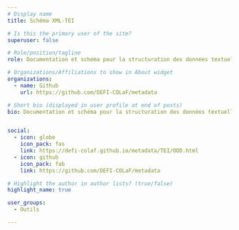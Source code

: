 ```yaml
---
# Display name
title: Schéma XML-TEI

# Is this the primary user of the site?
superuser: false

# Role/position/tagline
role: Documentation et schéma pour la structuration des données textuelles COLaF

# Organizations/Affiliations to show in About widget
organizations:
  - name: Github
    url: https://github.com/DEFI-COLaF/metadata

# Short bio (displayed in user profile at end of posts)
bio: Documentation et schéma pour la structuration des données textuelles COLaF


social:
  - icon: globe
    icon_pack: fas
    link: https://defi-colaf.github.io/metadata/TEI/ODD.html
  - icon: github
    icon_pack: fab
    link: https://github.com/DEFI-COLaF/metadata

# Highlight the author in author lists? (true/false)
highlight_name: true

user_groups:
  - Outils

---
```

